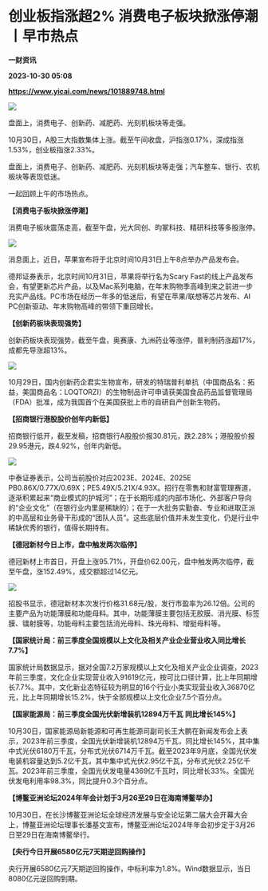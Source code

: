 # 创业板指涨超2% 消费电子板块掀涨停潮丨早市热点
**一财资讯**

**2023-10-30 05:08**

**https://www.yicai.com/news/101889748.html**

![](https://imgcdn.yicai.com/uppics/slides/2023/10/e4a1d3eeac71eb65275dfe1ef8e52633.jpg)

盘面上，消费电子、创新药、减肥药、光刻机板块等走强。

10月30日，A股三大指数集体上涨。截至午间收盘，沪指涨0.17%，深成指涨1.53%，创业板指涨2.33%。

盘面上，消费电子、创新药、减肥药、光刻机板块等走强；汽车整车、银行、农机板块等表现低迷。

一起回顾上午的市场热点。

**【消费电子板块掀涨停潮】**

消费电子板块震荡走高，截至午盘，光大同创、昀冢科技、精研科技等多股涨停。

![](https://imgcdn.yicai.com/uppics/images/2023/10/ec1de41ab5d064e23f1f86b60b41dce7.jpg)

消息面上，近日，苹果宣布将于北京时间10月31日上午8点举办产品发布会。

德邦证券表示，北京时间10月31日，苹果将举行名为Scary Fast的线上产品发布会，有望更新芯片产品，以及Mac系列电脑，在年末购物季高峰到来之前进一步充实产品线。PC市场在经历一年多的低迷后，有望在苹果/联想等芯片发布、AI PC创新驱动、年末购物高峰的带领下重回增长。

**【创新药板块表现强势】**

创新药板块表现强势，截至午盘，奥赛康、九洲药业等涨停，普利制药涨超17%，成都先导涨超13%。

![](https://imgcdn.yicai.com/uppics/images/2023/10/314498fa3f5f28c111d351dfb64c5a19.jpg)

10月29日，国内创新药企君实生物宣布，研发的特瑞普利单抗（中国商品名：拓益，美国商品名：LOQTORZI）的生物制品许可申请获美国食品药品监督管理局（FDA）批准，成为我国首个在美国获批上市的自研自产创新生物药。

**【招商银行港股股价创年内新低】**

招商银行低开，截至发稿，招商银行A股股价报30.81元，跌2.28%；港股股价报29.95港元，跌4.92%，创年内新低。

![](https://imgcdn.yicai.com/uppics/images/2023/10/52620d88ad2f9132a16e31b91a1c869f.jpg)

中泰证券表示，公司当前股价对应2023E、2024E、2025E PB0.86X/0.77X/0.69X；PE5.49X/5.21X/4.93X。招行在零售和财富管理赛道，逐渐积累起来“商业模式的护城河”；在于长期形成的内部市场化、外部客户导向的“企业文化”（在银行业内里是稀缺的）；在于一大批务实勤奋、专业和进取正派的中高层和业务骨干形成的“团队人员”。这些底层价值并未发生变化，仍是行业中稀缺优秀的银行，值得长期持有。

**【德冠新材今日上市，盘中触发两次临停】**

德冠新材上市首日，开盘上涨95.71%，开盘价62.00元，盘中触发两次临停，截至午盘，涨152.49%，成交额超过14亿元。

![](https://imgcdn.yicai.com/uppics/images/2023/10/1a591469d56fd5cdac6061cff52fd974.jpg)

招股书显示，德冠新材本次发行价格31.68元/股，发行市盈率为26.12倍。公司的主要产品为功能薄膜和功能母料。其中，功能薄膜主要包括无胶膜、消光膜、标签膜、镭射膜等，功能母料主要包括消光母料、珠光母料、增挺母料等。

**【国家统计局：前三季度全国规模以上文化及相关产业企业营业收入同比增长****7.7%****】**

国家统计局数据显示，据对全国7.2万家规模以上文化及相关产业企业调查，2023年前三季度，文化企业实现营业收入91619亿元，按可比口径计算，比上年同期增长7.7%。其中，文化新业态特征较为明显的16个行业小类实现营业收入36870亿元，比上年同期增长15.2%，快于全部规模以上文化企业7.5个百分点。

**【国家能源局：前三季度全国光伏新增装机****12894****万千瓦** **同比增长****145%****】**

10月30日，国家能源局新能源和可再生能源司副司长王大鹏在新闻发布会上表示，2023年前三季度，全国光伏新增装机12894万千瓦，同比增长145%，其中集中式光伏6180万千瓦，分布式光伏6714万千瓦。截至2023年9月底，全国光伏发电装机容量达到5.2亿千瓦，其中集中式光伏2.95亿千瓦，分布式光伏2.25亿千瓦。2023年前三季度，全国光伏发电量4369亿千瓦时，同比增长33%。全国光伏发电利用率98.3%，同比提升0.3个百分点。

**【博鳌亚洲论坛****2024****年年会计划于****3****月****26****至****29****日在海南博鳌举办】**

10月30日，在长沙博鳌亚洲论坛全球经济发展与安全论坛第二届大会开幕大会上，博鳌亚洲论坛理事长潘基文宣布，博鳌亚洲论坛2024年年会初步定于3月26日至29日在海南博鳌举行。

**【央行今日开展****6580****亿元****7****天期逆回购操作】**

央行开展6580亿元7天期逆回购操作，中标利率为1.8%。Wind数据显示，当日8080亿元逆回购到期。